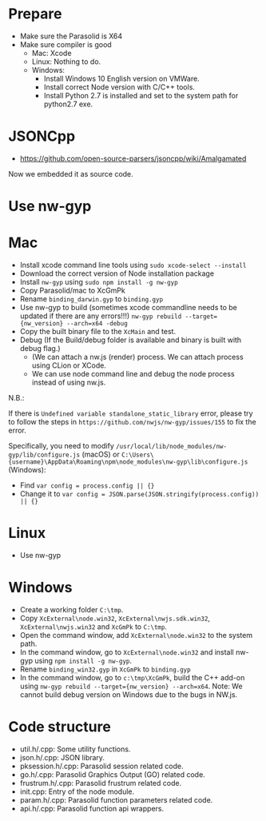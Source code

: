 # Prepare

* Make sure the Parasolid is X64
* Make sure compiler is good
    * Mac: Xcode
    * Linux: Nothing to do.
    * Windows: 
      * Install Windows 10 English version on VMWare.
      * Install correct Node version with C/C++ tools.
      * Install Python 2.7 is installed and set to the system path for python2.7 exe.

# JSONCpp

* https://github.com/open-source-parsers/jsoncpp/wiki/Amalgamated

Now we embedded it as source code.

# Use nw-gyp

# Mac

* Install xcode command line tools using `sudo xcode-select --install`
* Download the correct version of Node installation package
* Install `nw-gyp` using `sudo npm install -g nw-gyp`
* Copy Parasolid/mac to XcGmPk
* Rename `binding_darwin.gyp` to `binding.gyp`
* Use nw-gyp to build (sometimes xcode commandline needs to be updated if there are any errors!!!)
  `nw-gyp rebuild --target={nw_version} --arch=x64 -debug`
* Copy the built binary file to the `XcMain` and test.
* Debug (If the Build/debug folder is available and binary is built with debug flag.)
    * (We can attach a nw.js (render) process. We can attach process using CLion or XCode.
    * We can use node command line and debug the node process instead of using nw.js.

N.B.:

If there is `Undefined variable standalone_static_library` error, please try to follow the steps in `https://github.com/nwjs/nw-gyp/issues/155` to fix the error.

Specifically, you need to modify `/usr/local/lib/node_modules/nw-gyp/lib/configure.js` (macOS) or `C:\Users\{username}\AppData\Roaming\npm\node_modules\nw-gyp\lib\configure.js` (Windows):
  * Find `var config = process.config || {}`
  * Change it to `var config = JSON.parse(JSON.stringify(process.config)) || {}`

# Linux

* Use nw-gyp

# Windows

* Create a working folder `C:\tmp`.
* Copy `XcExternal\node.win32`, `XcExternal\nwjs.sdk.win32`, `XcExternal\nwjs.win32` and `XcGmPk` to `C:\tmp`.
* Open the command window, add `XcExternal\node.win32` to the system path.
* In the command window, go to `XcExternal\node.win32` and install nw-gyp using `npm install -g nw-gyp`.
* Rename `binding_win32.gyp` in `XcGmPk` to `binding.gyp`
* In the command window, go to `c:\tmp\XcGmPk`, build the C++ add-on using `nw-gyp rebuild --target={nw_version} --arch=x64`. Note: We cannot build debug version on Windows due to the bugs in NW.js.

# Code structure
* util.h/.cpp: Some utility functions.
* json.h/.cpp: JSON library.
* pksession.h/.cpp: Parasolid session related code.
* go.h/.cpp: Parasolid Graphics Output (GO) related code.
* frustrum.h/.cpp: Parasolid frustrum related code.
* init.cpp: Entry of the node module.
* param.h/.cpp: Parasolid function parameters related code.
* api.h/.cpp: Parasolid function api wrappers.
